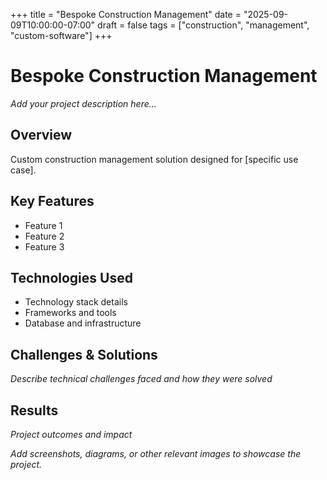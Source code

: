 +++
title = "Bespoke Construction Management"
date = "2025-09-09T10:00:00-07:00"
draft = false
tags = ["construction", "management", "custom-software"]
+++

# Bespoke Construction Management

*Add your project description here...*

## Overview
Custom construction management solution designed for [specific use case].

## Key Features
- Feature 1
- Feature 2
- Feature 3

## Technologies Used
- Technology stack details
- Frameworks and tools
- Database and infrastructure

## Challenges & Solutions
*Describe technical challenges faced and how they were solved*

## Results
*Project outcomes and impact*

*Add screenshots, diagrams, or other relevant images to showcase the project.*